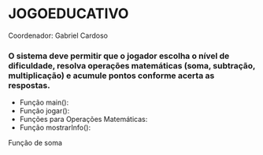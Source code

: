 # JOGOEDUCATIVO

Coordenador: Gabriel Cardoso

### O sistema deve permitir que o jogador escolha o nível de dificuldade, resolva operações matemáticas (soma, subtração, multiplicação) e acumule pontos conforme acerta as respostas.

- Função main():
- Função jogar():
- Funções para Operações Matemáticas:
- Função mostrarInfo():

Função de soma
